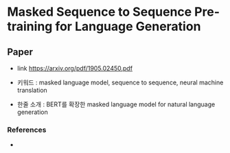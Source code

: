 ﻿# Masked Sequence to Sequence Pre-training for Language Generation

## Paper

- link https://arxiv.org/pdf/1905.02450.pdf

- 키워드 : masked language model, sequence to sequence, neural machine translation

- 한줄 소개 : BERT를 확장한 masked language model for natural language generation

### References

- 
